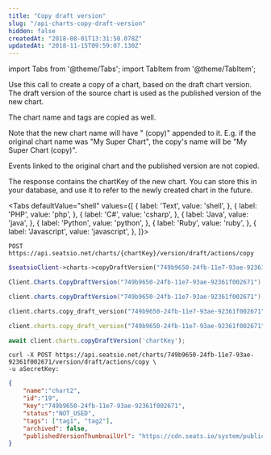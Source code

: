 ```yaml
---
title: "Copy draft version"
slug: "/api-charts-copy-draft-version"
hidden: false
createdAt: "2018-08-01T13:31:50.078Z"
updatedAt: "2018-11-15T09:59:07.130Z"
---
```


import Tabs from '@theme/Tabs';
import TabItem from '@theme/TabItem';

Use this call to create a copy of a chart, based on the draft chart version. The draft version of the source chart is used as the published version of the new chart.
 
The chart name and tags are copied as well. 

Note that the new chart name will have " (copy)" appended to it. E.g. if the original chart name was "My Super Chart", the copy's name will be "My Super Chart (copy)".

Events linked to the original chart and the published version are not copied.

The response contains the chartKey of the new chart. You can store this in your database, and use it to refer to the newly created chart in the future.



<Tabs 
  defaultValue="shell"
  values={[
{ label: 'Text', value: 'shell', },
{ label: 'PHP', value: 'php', },
{ label: 'C#', value: 'csharp', },
{ label: 'Java', value: 'java', },
{ label: 'Python', value: 'python', },
{ label: 'Ruby', value: 'ruby', },
{ label: 'Javascript', value: 'javascript', },
]}>
<TabItem value='shell'>

```shell
POST https://api.seatsio.net/charts/{chartKey}/version/draft/actions/copy
```

</TabItem>
<TabItem value='php'>

```php
$seatsioClient->charts->copyDraftVersion("749b9650-24fb-11e7-93ae-92361f002671");
```

</TabItem>
<TabItem value='csharp'>

```csharp
Client.Charts.CopyDraftVersion("749b9650-24fb-11e7-93ae-92361f002671");
```

</TabItem>
<TabItem value='java'>

```java
client.charts.copyDraftVersion("749b9650-24fb-11e7-93ae-92361f002671");
```

</TabItem>
<TabItem value='python'>

```python
client.charts.copy_draft_version("749b9650-24fb-11e7-93ae-92361f002671")
```

</TabItem>
<TabItem value='ruby'>

```ruby
client.charts.copy_draft_version("749b9650-24fb-11e7-93ae-92361f002671")
```

</TabItem>
<TabItem value='javascript'>

```javascript
await client.charts.copyDraftVersion('chartKey');
```

</TabItem>
</Tabs>





```shell
curl -X POST https://api.seatsio.net/charts/749b9650-24fb-11e7-93ae-92361f002671/version/draft/actions/copy \
-u aSecretKey:
```



```json
{
    "name":"chart2",
    "id":"19",
    "key":"749b9650-24fb-11e7-93ae-92361f002671",
    "status":"NOT_USED",
    "tags": ["tag1", "tag2"],
    "archived": false,    
    "publishedVersionThumbnailUrl": "https://cdn.seats.io/system/public/.../published/.../thumbnail"
}
```

